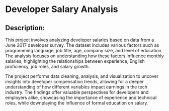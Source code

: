 # Developer Salary Analysis

## Description:
This project involves analyzing developer salaries based on data from a June 2017 developer survey. The dataset includes various factors such as programming language, job title, age, company size, and level of education. The analysis focuses on understanding how these factors influence monthly salaries, highlighting the relationships between experience, English proficiency, job roles, and salary growth.

The project performs data cleaning, analysis, and visualization to uncover insights into developer compensation trends, allowing for a deeper understanding of how different variables impact earnings in the tech industry. The findings offer valuable perspectives for developers and employers alike, showcasing the importance of experience and technical roles, while downplaying the influence of formal education on salary.
